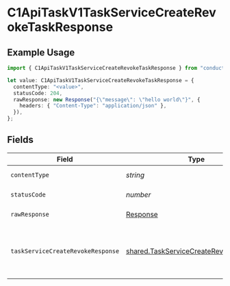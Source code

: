 # C1ApiTaskV1TaskServiceCreateRevokeTaskResponse

## Example Usage

```typescript
import { C1ApiTaskV1TaskServiceCreateRevokeTaskResponse } from "conductorone-sdk-typescript/sdk/models/operations";

let value: C1ApiTaskV1TaskServiceCreateRevokeTaskResponse = {
  contentType: "<value>",
  statusCode: 204,
  rawResponse: new Response("{\"message\": \"hello world\"}", {
    headers: { "Content-Type": "application/json" },
  }),
};
```

## Fields

| Field                                                                                                                                     | Type                                                                                                                                      | Required                                                                                                                                  | Description                                                                                                                               |
| ----------------------------------------------------------------------------------------------------------------------------------------- | ----------------------------------------------------------------------------------------------------------------------------------------- | ----------------------------------------------------------------------------------------------------------------------------------------- | ----------------------------------------------------------------------------------------------------------------------------------------- |
| `contentType`                                                                                                                             | *string*                                                                                                                                  | :heavy_check_mark:                                                                                                                        | HTTP response content type for this operation                                                                                             |
| `statusCode`                                                                                                                              | *number*                                                                                                                                  | :heavy_check_mark:                                                                                                                        | HTTP response status code for this operation                                                                                              |
| `rawResponse`                                                                                                                             | [Response](https://developer.mozilla.org/en-US/docs/Web/API/Response)                                                                     | :heavy_check_mark:                                                                                                                        | Raw HTTP response; suitable for custom response parsing                                                                                   |
| `taskServiceCreateRevokeResponse`                                                                                                         | [shared.TaskServiceCreateRevokeResponse](../../../sdk/models/shared/taskservicecreaterevokeresponse.md)                                   | :heavy_minus_sign:                                                                                                                        | The TaskServiceCreateRevokeResponse returns a task view which has a task including JSONPATHs to the expanded items in the expanded array. |